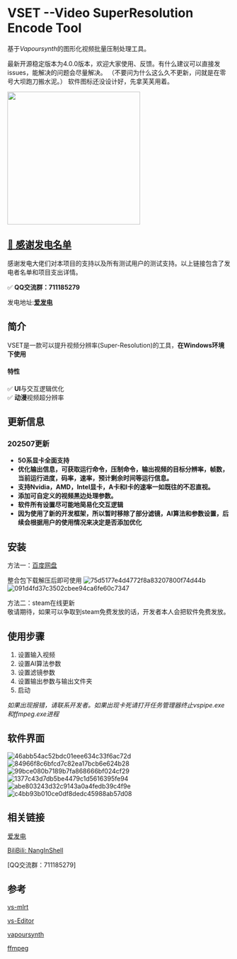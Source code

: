 # VSET --Video SuperResolution Encode Tool
基于*Vapoursynth*的图形化视频批量压制处理工具。

最新开源稳定版本为4.0.0版本，欢迎大家使用、反馈。有什么建议可以直接发issues，能解决的问题会尽量解决。
（不要问为什么这么久不更新，问就是在零号大坝跑刀搬水泥。）
软件图标还没设计好，先拿芙芙用着。

<img src="https://github.com/user-attachments/assets/f8718b1a-acd4-4804-ae11-965d4240b222" width="300">



## [💬 感谢发电名单](https://github.com/NangInShell/VSET/blob/main/Thanks.md)
感谢发电大佬们对本项目的支持以及所有测试用户的测试支持。以上链接包含了发电者名单和项目支出详情。

&#x2705; **QQ交流群：711185279**

发电地址:[**爱发电**](https://afdian.tv/a/NangInShell)  

## 简介
VSET是一款可以提升视频分辨率(Super-Resolution)的工具，**在Windows环境下使用**

#### 特性  
&#x2705; **UI**与交互逻辑优化   
&#x2705; **动漫**视频超分辨率  

## 更新信息
### 202507更新

- **50系显卡全面支持**
- **优化输出信息，可获取运行命令，压制命令，输出视频的目标分辨率，帧数，当前运行进度，码率，速率，预计剩余时间等运行信息。**
- **支持Nvidia，AMD，Intel显卡，A卡和I卡的速率一如既往的不忍直视。**
- **添加可自定义的视频黑边处理参数。**
- **软件所有设置尽可能地简易化交互逻辑**
- **因为使用了新的开发框架，所以暂时移除了部分滤镜，AI算法和参数设置，后续会根据用户的使用情况来决定是否添加优化**

## 安装
方法一：[百度网盘](https://pan.baidu.com/s/1RtnSbkfH6-KIOqVJbbv5Uw?pwd=nang)

整合包下载解压后即可使用
![75d5177e4d4772f8a83207800f74d44b](https://github.com/user-attachments/assets/b444ca0b-e594-4b68-9e1d-c5958fd89f2f)  
![091d4fd37c3502cbee94ca6fe60c7347](https://github.com/user-attachments/assets/978ae51d-25ad-416f-9a62-b51f590daf89)  

方法二：steam在线更新  
敬请期待，如果可以争取到steam免费发放的话，开发者本人会把软件免费发放。

## 使用步骤   
1. 设置输入视频  
2. 设置AI算法参数  
3. 设置滤镜参数  
4. 设置输出参数与输出文件夹 
5. 启动  

*如果出现报错，请联系开发者。如果出现卡死请打开任务管理器终止vspipe.exe和ffmpeg.exe进程*

## 软件界面
![46abb54ac52bdc01eee634c33f6ac72d](https://github.com/user-attachments/assets/d26125e4-33ec-4cfc-ba99-d247e36d80f4)  
![84966f8c6bfcd7c82ea17bcb6e624b28](https://github.com/user-attachments/assets/f7c9a405-2d86-4c8c-98ec-b83459c05dfb)  
![99bce080b7189b7fa868666bf024cf29](https://github.com/user-attachments/assets/c8054072-a19f-4e3f-a483-1b5006f6bb2f)  
![1377c43d7db5be4479c1d5616395fe94](https://github.com/user-attachments/assets/7fbc7a1f-c0fa-45d5-b388-9b7f6a6c69a2)  
![abe803243d32c9143a0a4fedb39c4f9e](https://github.com/user-attachments/assets/a1bd51af-46cc-46e4-a0b1-b900c6ac992e)  
![c4bb93b010ce0df8dedc45988ab57d08](https://github.com/user-attachments/assets/4769f2a8-624e-442a-8fc0-54e568048984)  



## 相关链接
[爱发电](https://afdian.tv/a/NangInShell)  

[BiliBili: NangInShell](https://space.bilibili.com/335908558)   

[QQ交流群：711185279]

## 参考

[vs-mlrt](https://github.com/AmusementClub/vs-mlrt)

[vs-Editor](https://github.com/YomikoR/VapourSynth-Editor)

[vapoursynth](https://github.com/vapoursynth/vapoursynth)

[ffmpeg](https://github.com/FFmpeg/FFmpeg)
